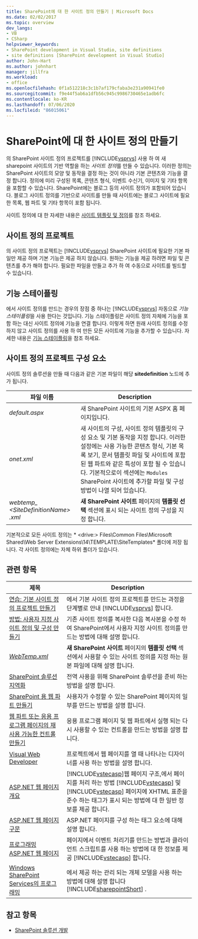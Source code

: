 ```yaml
---
title: SharePoint에 대 한 사이트 정의 만들기 | Microsoft Docs
ms.date: 02/02/2017
ms.topic: overview
dev_langs:
- VB
- CSharp
helpviewer_keywords:
- SharePoint development in Visual Studio, site definitions
- site definitions [SharePoint development in Visual Studio]
author: John-Hart
ms.author: johnhart
manager: jillfra
ms.workload:
- office
ms.openlocfilehash: 0f1a512218c3c1b7af179cfaba3e231a90941fe0
ms.sourcegitcommit: f9e44f5ab6a1dfb56c945c9986730465e1adb6fc
ms.contentlocale: ko-KR
ms.lasthandoff: 07/06/2020
ms.locfileid: "86015061"
---
```

# <a name="create-site-definitions-for-sharepoint"></a>SharePoint에 대 한 사이트 정의 만들기
  의 SharePoint 사이트 정의 프로젝트를 [!INCLUDE[vsprvs](../sharepoint/includes/vsprvs-md.md)] 사용 하 여 새 sharepoint 사이트의 기반 역할을 하는 *사이트 정의*를 만들 수 있습니다. 이러한 정의는 SharePoint 사이트의 모양 및 동작을 결정 하는 것이 아니라 기본 콘텐츠와 기능을 결정 합니다. 정의에 미리 구성된 목록, 콘텐츠 형식, 이벤트 수신기, 이미지 및 기타 항목을 포함할 수 있습니다. SharePoint에는 블로그 등의 사이트 정의가 포함되어 있습니다. 블로그 사이트 정의를 기반으로 사이트를 만들 때 사이트에는 블로그 사이트에 필요한 목록, 웹 파트 및 기타 항목이 포함 됩니다.

 사이트 정의에 대 한 자세한 내용은 [사이트 템플릿 및 정의](/previous-versions/office/developer/sharepoint-2010/ms434313(v=office.14))를 참조 하세요.

## <a name="site-definition-projects"></a>사이트 정의 프로젝트
 의 사이트 정의 프로젝트는 [!INCLUDE[vsprvs](../sharepoint/includes/vsprvs-md.md)] SharePoint 사이트에 필요한 기본 파일만 제공 하며 기본 기능은 제공 하지 않습니다. 원하는 기능을 제공 하려면 파일 및 콘텐츠를 추가 해야 합니다. 필요한 파일을 만들고 추가 하 여 수동으로 사이트를 빌드할 수 있습니다.

## <a name="feature-stapling"></a>기능 스테이플링
 에서 사이트 정의를 만드는 경우의 장점 중 하나는 [!INCLUDE[vsprvs](../sharepoint/includes/vsprvs-md.md)] 자동으로 *기능 스테이플링*을 사용 한다는 것입니다. 기능 스테이플링은 사이트 정의 자체에 기능을 포함 하는 대신 사이트 정의에 기능을 연결 합니다. 이렇게 하면 원래 사이트 정의를 수정 하지 않고 사이트 정의를 사용 하 여 만든 모든 사이트에 기능을 추가할 수 있습니다. 자세한 내용은 [기능 스테이플링](/previous-versions/office/developer/sharepoint-2007/bb861862(v=office.12))을 참조 하세요.

## <a name="site-definition-project-components"></a>사이트 정의 프로젝트 구성 요소
 사이트 정의 솔루션을 만들 때 다음과 같은 기본 파일이 해당 **sitedefinition** 노드에 추가 됩니다.

|파일 이름|Description|
|---------------|-----------------|
|*default.aspx*|새 SharePoint 사이트의 기본 ASPX 홈 페이지입니다.|
|*onet.xml*|새 사이트의 구성, 사이트 정의 템플릿의 구성 요소 및 기본 동작을 지정 합니다. 이러한 설정에는 사용 가능한 콘텐츠 형식, 기본 목록 보기, 문서 템플릿 파일 및 사이트에 포함 된 웹 파트와 같은 특성이 포함 될 수 있습니다. 기본적으로이 섹션에는 `Modules` SharePoint 사이트에 추가할 파일 및 구성 방법이 나열 되어 있습니다.|
|*webtemp_ \<SiteDefinitionName> .xml*|**새 SharePoint 사이트** 페이지의 **템플릿 선택** 섹션에 표시 되는 사이트 정의 구성을 지정 합니다.|

 기본적으로 모든 사이트 정의는 * \<drive:> Files\Common Files\Microsoft Shared\Web Server Extensions\14\TEMPLATE\SiteTemplates* 폴더에 저장 됩니다. 각 사이트 정의에는 자체 하위 폴더가 있습니다.

## <a name="related-topics"></a>관련 항목

|제목|Description|
|-----------|-----------------|
|[연습: 기본 사이트 정의 프로젝트 만들기](../sharepoint/walkthrough-create-a-basic-site-definition-project.md)|에서 기본 사이트 정의 프로젝트를 만드는 과정을 단계별로 안내 [!INCLUDE[vsprvs](../sharepoint/includes/vsprvs-md.md)] 합니다.|
|[방법: 사용자 지정 사이트 정의 및 구성 만들기](/previous-versions/office/developer/sharepoint-2010/ms454677(v=office.14))|기존 사이트 정의를 복사한 다음 복사본을 수정 하 여 SharePoint에서 사용자 지정 사이트 정의를 만드는 방법에 대해 설명 합니다.|
|[*WebTemp.xml*](/previous-versions/office/developer/sharepoint-2010/ms447717(v=office.14))|**새 SharePoint 사이트** 페이지의 **템플릿 선택** 섹션에서 사용할 수 있는 사이트 정의를 지정 하는 원본 파일에 대해 설명 합니다.|
|[SharePoint 솔루션 지역화](../sharepoint/localizing-sharepoint-solutions.md)|전역 사용을 위해 SharePoint 솔루션을 준비 하는 방법을 설명 합니다.|
|[SharePoint 용 웹 파트 만들기](../sharepoint/creating-web-parts-for-sharepoint.md)|사용자가 수정할 수 있는 SharePoint 페이지의 일부를 만드는 방법을 설명 합니다.|
|[웹 파트 또는 응용 프로그램 페이지의 재사용 가능한 컨트롤 만들기](../sharepoint/creating-reusable-controls-for-web-parts-or-application-pages.md)|응용 프로그램 페이지 및 웹 파트에서 실행 되는 다시 사용할 수 있는 컨트롤을 만드는 방법을 설명 합니다.|
|[Visual Web Developer](/previous-versions/visualstudio/visual-studio-2010/ms178093(v=vs.100))|프로젝트에서 웹 페이지를 열 때 나타나는 디자이너를 사용 하는 방법을 설명 합니다.|
|[ASP.NET 웹 페이지 개요](/previous-versions/aspnet/428509ah(v=vs.100))|[!INCLUDE[vstecasp](../sharepoint/includes/vstecasp-md.md)]웹 페이지 구조,에서 페이지를 처리 하는 방법 [!INCLUDE[vstecasp](../sharepoint/includes/vstecasp-md.md)] 및 [!INCLUDE[vstecasp](../sharepoint/includes/vstecasp-md.md)] 페이지에 XHTML 표준을 준수 하는 태그가 표시 되는 방법에 대 한 일반 정보를 제공 합니다.|
|[ASP.NET 웹 페이지 구문](/previous-versions/aspnet/k33801s3(v=vs.100))|ASP.NET 페이지를 구성 하는 태그 요소에 대해 설명 합니다.|
|[프로그래밍 ASP.NET 웹 페이지](/previous-versions/aspnet/0yt4zca8(v=vs.100))|페이지에서 이벤트 처리기를 만드는 방법과 클라이언트 스크립트를 사용 하는 방법에 대 한 정보를 제공 [!INCLUDE[vstecasp](../sharepoint/includes/vstecasp-md.md)] 합니다.|
|[Windows SharePoint Services의 프로그래밍](/previous-versions/office/developer/sharepoint-services/ms430674(v=office.12))|에서 제공 하는 관리 되는 개체 모델을 사용 하는 방법에 대해 설명 합니다 [!INCLUDE[sharepointShort](../sharepoint/includes/sharepointshort-md.md)] .|

## <a name="see-also"></a>참고 항목
- [SharePoint 솔루션 개발](../sharepoint/developing-sharepoint-solutions.md)
